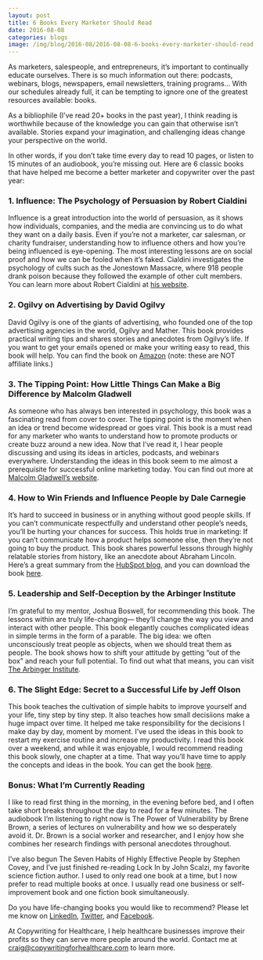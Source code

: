 ```yaml
--- 
layout: post
title: 6 Books Every Marketer Should Read
date: 2016-08-08
categories: blogs
image: /img/blog/2016-08/2016-08-08-6-books-every-marketer-should-read.png
---
```



As marketers, salespeople, and entrepreneurs, it’s important to continually educate ourselves. There is so much information out there: podcasts, webinars, blogs, newspapers, email newsletters, training programs… With our schedules already full, it can be tempting to ignore one of the greatest resources available: books.

As a bibliophile (I’ve read 20+ books in the past year), I think reading is worthwhile because of the knowledge you can gain that otherwise isn’t available. Stories expand your imagination, and challenging ideas change your perspective on the world.

In other words, if you don’t take time every day to read 10 pages, or listen to 15 minutes of an audiobook, you’re missing out. Here are 6 classic books that have helped me become a better marketer and copywriter over the past year:

### 1. Influence: The Psychology of Persuasion by Robert Cialdini

Influence is a great introduction into the world of persuasion, as it shows how individuals, companies, and the media are convincing us to do what they want on a daily basis. Even if you’re not a marketer, car salesman, or charity fundraiser, understanding how to influence others and how you’re being influenced is eye-opening. The most interesting lessons are on social proof and how we can be fooled when it’s faked. Cialdini investigates the psychology of cults such as the Jonestown Massacre, where 918 people drank poison because they followed the example of other cult members. You can learn more about Robert Cialdini at [his website](https://www.influenceatwork.com/).
 
### 2. Ogilvy on Advertising by David Ogilvy 

David Ogilvy is one of the giants of advertising, who founded one of the top advertising agencies in the world, Ogilvy and Mather. This book provides practical writing tips and shares stories and anecdotes from Ogilvy’s life. If you want to get your emails opened or make your writing easy to read, this book will help. You can find the book on [Amazon](https://www.amazon.com/Ogilvy-Advertising-David/dp/039472903X) (note: these are NOT affiliate links.)
 
### 3. The Tipping Point: How Little Things Can Make a Big Difference by Malcolm Gladwell

As someone who has always ben interested in psychology, this book was a fascinating read from cover to cover. The tipping point is the moment when an idea or trend become widespread or goes viral. This book is a must read for any marketer who wants to understand how to promote products or create buzz around a new idea. Now that I’ve read it, I hear people discussing and using its ideas in articles, podcasts, and webinars everywhere. Understanding the ideas in this book seem to me almost a prerequisite for successful online marketing today. You can find out more at [Malcolm Gladwell’s website](http://gladwell.com/the-tipping-point/).

### 4. How to Win Friends and Influence People by Dale Carnegie

It’s hard to succeed in business or in anything without good people skills. If you can’t communicate respectfully and understand other people’s needs, you’ll be hurting your chances for success. This holds true in marketing: If you can’t communicate how a product helps someone else, then they’re not going to buy the product. This book shares powerful lessons through highly relatable stories from history, like an anecdote about Abraham Lincoln. Here’s a great summary from the [HubSpot blog](http://www.hubspot.com/sales/how-to-win-friends-and-influence-people-summary), and you can download the book [here](http://www.yourcoach.be/blog/wp-content/uploads/2014/02/Dale-Carnegie-How-to-win-friends-and-influence-people.pdf).

### 5. Leadership and Self-Deception by the Arbinger Institute

I’m grateful to my mentor, Joshua Boswell, for recommending this book. The lessons within are truly life-changing— they’ll change the way you view and interact with other people. This book elegantly couches complicated ideas in simple terms in the form of a parable. The big idea: we often unconsciously treat people as objects, when we should treat them as people. The book shows how to shift your attitude by getting “out of the box” and reach your full potential. To find out what that means, you can visit [The Arbinger Institute](https://arbinger.com/product/leadership-and-self-deception/).
 
### 6. The Slight Edge: Secret to a Successful Life by Jeff Olson

This book teaches the cultivation of simple habits to improve yourself and your life, tiny step by tiny step. It also teaches how small decisiions make a huge impact over time. It helped me take responsibility for the decisions I make day by day, moment by moment. I’ve used the ideas in this book to restart my exercise routine and increase my productivity. I read this book over a weekend, and while it was enjoyable, I would recommend reading this book slowly, one chapter at a time. That way you’ll have time to apply the concepts and ideas in the book. You can get the book [here](http://www.amazon.com/gp/product/0967285550?ie=UTF8&tag=timemanahabi-20&linkCode=as2&camp=1789&creative=390957&creativeASIN=0967285550).

### Bonus: What I’m Currently Reading 

I like to read first thing in the morning, in the evening before bed, and I often take short breaks throughout the day to read for a few minutes. The audiobook I’m listening to right now is The Power of Vulnerability by Brene Brown, a series of lectures on vulnerability and how we so desperately avoid it. Dr. Brown is a social worker and researcher, and I enjoy how she combines her research findings with personal anecdotes throughout.

I’ve also begun The Seven Habits of Highly Effective People by Stephen Covey, and I’ve just finished re-reading Lock In by John Scalzi, my favorite science fiction author. I used to only read one book at a time, but I now prefer to read multiple books at once. I usually read one business or self-improvement book and one fiction book simultaneously.

Do you have life-changing books you would like to recommend? Please let me know on [LinkedIn](https://www.linkedin.com/in/craigwarrenwriter/), [Twitter](https://twitter.com/cwarren_writer), and [Facebook](https://www.facebook.com/craigwarrenwriter).

At Copywriting for Healthcare, I help healthcare businesses improve their profits so they can serve more people around the world. Contact me at craig@copywritingforhealthcare.com to learn more.

